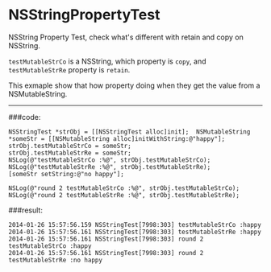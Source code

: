 NSStringPropertyTest
====================

NSString Property Test, check what's different with retain and copy on NSString.

`testMutableStrCo` is a NSString, which property is `copy`, and `testMutableStrRe` property is `retain`.

This exmaple show that how property doing when they get the value from a NSMutableString.

-----------
###code:

	NSStringTest *strObj = [[NSStringTest alloc]init];	NSMutableString *someStr = [[NSMutableString alloc]initWithString:@"happy"];
	strObj.testMutableStrCo = someStr;
	strObj.testMutableStrRe = someStr;
	NSLog(@"testMutableStrCo :%@", strObj.testMutableStrCo);
	NSLog(@"testMutableStrRe :%@", strObj.testMutableStrRe);
	[someStr setString:@"no happy"];
	
	NSLog(@"round 2 testMutableStrCo :%@", strObj.testMutableStrCo);
	NSLog(@"round 2 testMutableStrRe :%@", strObj.testMutableStrRe);

###result:

	2014-01-26 15:57:56.159 NSStringTest[7998:303] testMutableStrCo :happy
	2014-01-26 15:57:56.161 NSStringTest[7998:303] testMutableStrRe :happy
	2014-01-26 15:57:56.161 NSStringTest[7998:303] round 2 testMutableStrCo :happy
	2014-01-26 15:57:56.161 NSStringTest[7998:303] round 2 testMutableStrRe :no happy
